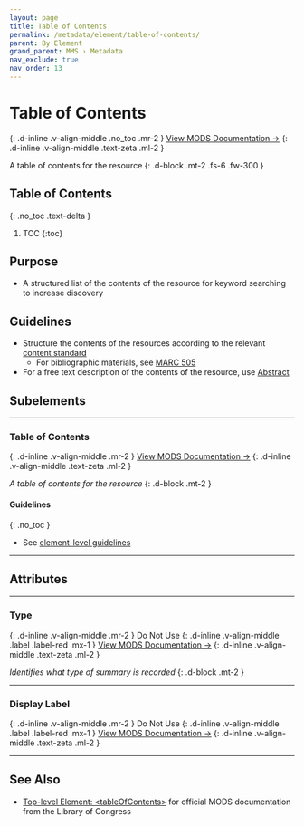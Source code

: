 ```yaml
---
layout: page
title: Table of Contents
permalink: /metadata/element/table-of-contents/
parent: By Element
grand_parent: MMS › Metadata
nav_exclude: true
nav_order: 13
---
```


# Table of Contents
{: .d-inline .v-align-middle .no_toc .mr-2 }
[View MODS Documentation →](https://www.loc.gov/standards/mods/userguide/tableofcontents.html)
{: .d-inline .v-align-middle .text-zeta .ml-2 }

A table of contents for the resource
{: .d-block .mt-2 .fs-6 .fw-300 }

## Table of Contents
{: .no_toc .text-delta }

1. TOC
{:toc}

## Purpose
- A structured list of the contents of the resource for keyword searching to increase discovery

## Guidelines
- Structure the contents of the resources according to the relevant [content standard](/metadata-documentation/metadata/guidelines/#content-standards)
    - For bibliographic materials, see [MARC 505](https://www.oclc.org/bibformats/en/5xx/505.html)
- For a free text description of the contents of the resource, use [Abstract](/metadata-documentation/metadata/element/abstract/)

## Subelements

---

### Table of Contents
{: .d-inline .v-align-middle .mr-2 }
[View MODS Documentation →](https://www.loc.gov/standards/mods/userguide/tableofcontents.html)
{: .d-inline .v-align-middle .text-zeta .ml-2 }

_A table of contents for the resource_
{: .d-block .mt-2 }

#### Guidelines
{: .no_toc }
- See [element-level guidelines](#guidelines)

---

## Attributes

---

### Type
{: .d-inline .v-align-middle .mr-2 }
Do Not Use
{: .d-inline .v-align-middle .label .label-red .mx-1 }
[View MODS Documentation →](https://www.loc.gov/standards/mods/userguide/tableofcontents.html#type)
{: .d-inline .v-align-middle .text-zeta .ml-2 }

_Identifies what type of summary is recorded_
{: .d-block .mt-2 }

---

### Display Label
{: .d-inline .v-align-middle .mr-2 }
Do Not Use
{: .d-inline .v-align-middle .label .label-red .mx-1 }
[View MODS Documentation →](https://www.loc.gov/standards/mods/userguide/attributes.html#displayLabel)
{: .d-inline .v-align-middle .text-zeta .ml-2 } 

---

## See Also
- [Top-level Element: &lt;tableOfContents&gt;](https://www.loc.gov/standards/mods/userguide/tableofcontents.html) for official MODS documentation from the Library of Congress